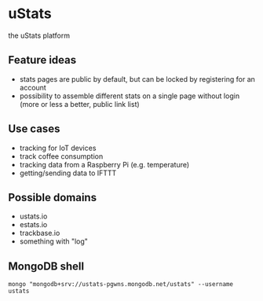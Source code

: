 # uStats
the uStats platform

## Feature ideas
* stats pages are public by default, but can be locked by registering for an account
* possibility to assemble different stats on a single page without login (more or less a better, public link list)

## Use cases
* tracking for IoT devices
* track coffee consumption
* tracking data from a Raspberry Pi (e.g. temperature)
* getting/sending data to IFTTT

## Possible domains
* ustats.io
* estats.io
* trackbase.io
* something with "log"

## MongoDB shell
    mongo "mongodb+srv://ustats-pgwns.mongodb.net/ustats" --username ustats

